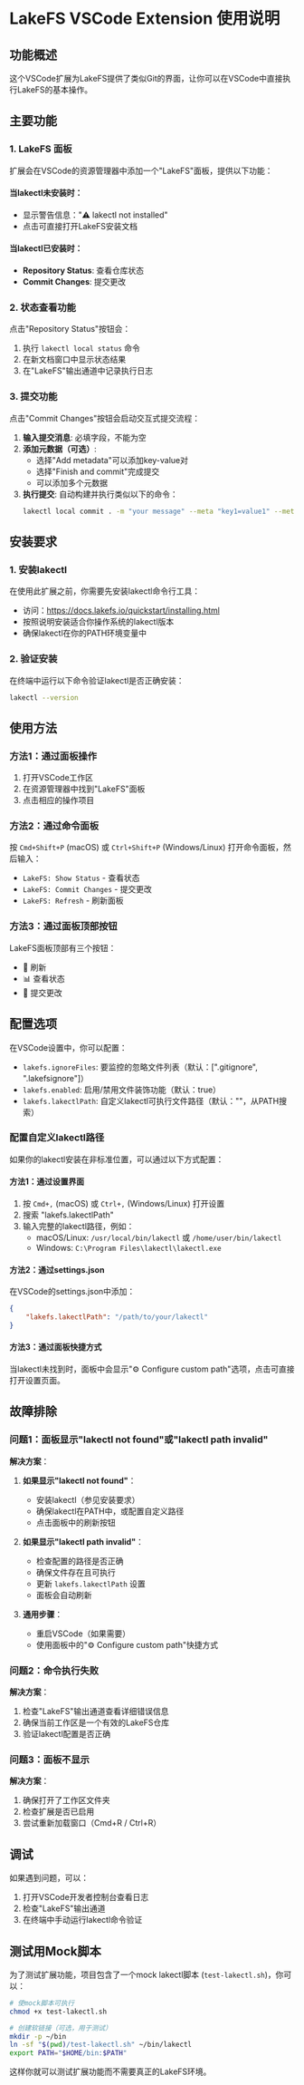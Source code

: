 # LakeFS VSCode Extension 使用说明

## 功能概述

这个VSCode扩展为LakeFS提供了类似Git的界面，让你可以在VSCode中直接执行LakeFS的基本操作。

## 主要功能

### 1. LakeFS 面板
扩展会在VSCode的资源管理器中添加一个"LakeFS"面板，提供以下功能：

#### 当lakectl未安装时：
- 显示警告信息："⚠️ lakectl not installed"
- 点击可直接打开LakeFS安装文档

#### 当lakectl已安装时：
- **Repository Status**: 查看仓库状态
- **Commit Changes**: 提交更改

### 2. 状态查看功能
点击"Repository Status"按钮会：
1. 执行 `lakectl local status` 命令
2. 在新文档窗口中显示状态结果
3. 在"LakeFS"输出通道中记录执行日志

### 3. 提交功能
点击"Commit Changes"按钮会启动交互式提交流程：

1. **输入提交消息**: 必填字段，不能为空
2. **添加元数据（可选）**:
   - 选择"Add metadata"可以添加key-value对
   - 选择"Finish and commit"完成提交
   - 可以添加多个元数据
3. **执行提交**: 自动构建并执行类似以下的命令：
   ```bash
   lakectl local commit . -m "your message" --meta "key1=value1" --meta "key2=value2"
   ```

## 安装要求

### 1. 安装lakectl
在使用此扩展之前，你需要先安装lakectl命令行工具：

- 访问：https://docs.lakefs.io/quickstart/installing.html
- 按照说明安装适合你操作系统的lakectl版本
- 确保lakectl在你的PATH环境变量中

### 2. 验证安装
在终端中运行以下命令验证lakectl是否正确安装：
```bash
lakectl --version
```

## 使用方法

### 方法1：通过面板操作
1. 打开VSCode工作区
2. 在资源管理器中找到"LakeFS"面板
3. 点击相应的操作项目

### 方法2：通过命令面板
按 `Cmd+Shift+P` (macOS) 或 `Ctrl+Shift+P` (Windows/Linux) 打开命令面板，然后输入：
- `LakeFS: Show Status` - 查看状态
- `LakeFS: Commit Changes` - 提交更改
- `LakeFS: Refresh` - 刷新面板

### 方法3：通过面板顶部按钮
LakeFS面板顶部有三个按钮：
- 🔄 刷新
- 📊 查看状态
- 💾 提交更改

## 配置选项

在VSCode设置中，你可以配置：

- `lakefs.ignoreFiles`: 要监控的忽略文件列表（默认：[".gitignore", ".lakefsignore"]）
- `lakefs.enabled`: 启用/禁用文件装饰功能（默认：true）
- `lakefs.lakectlPath`: 自定义lakectl可执行文件路径（默认：""，从PATH搜索）

### 配置自定义lakectl路径

如果你的lakectl安装在非标准位置，可以通过以下方式配置：

#### 方法1：通过设置界面
1. 按 `Cmd+,` (macOS) 或 `Ctrl+,` (Windows/Linux) 打开设置
2. 搜索 "lakefs.lakectlPath"
3. 输入完整的lakectl路径，例如：
   - macOS/Linux: `/usr/local/bin/lakectl` 或 `/home/user/bin/lakectl`
   - Windows: `C:\Program Files\lakectl\lakectl.exe`

#### 方法2：通过settings.json
在VSCode的settings.json中添加：
```json
{
    "lakefs.lakectlPath": "/path/to/your/lakectl"
}
```

#### 方法3：通过面板快捷方式
当lakectl未找到时，面板中会显示"⚙️ Configure custom path"选项，点击可直接打开设置页面。

## 故障排除

### 问题1：面板显示"lakectl not found"或"lakectl path invalid"
**解决方案**：
1. **如果显示"lakectl not found"**：
   - 安装lakectl（参见安装要求）
   - 确保lakectl在PATH中，或配置自定义路径
   - 点击面板中的刷新按钮

2. **如果显示"lakectl path invalid"**：
   - 检查配置的路径是否正确
   - 确保文件存在且可执行
   - 更新 `lakefs.lakectlPath` 设置
   - 面板会自动刷新

3. **通用步骤**：
   - 重启VSCode（如果需要）
   - 使用面板中的"⚙️ Configure custom path"快捷方式

### 问题2：命令执行失败
**解决方案**：
1. 检查"LakeFS"输出通道查看详细错误信息
2. 确保当前工作区是一个有效的LakeFS仓库
3. 验证lakectl配置是否正确

### 问题3：面板不显示
**解决方案**：
1. 确保打开了工作区文件夹
2. 检查扩展是否已启用
3. 尝试重新加载窗口（Cmd+R / Ctrl+R）

## 调试

如果遇到问题，可以：
1. 打开VSCode开发者控制台查看日志
2. 检查"LakeFS"输出通道
3. 在终端中手动运行lakectl命令验证

## 测试用Mock脚本

为了测试扩展功能，项目包含了一个mock lakectl脚本 (`test-lakectl.sh`)，你可以：

```bash
# 使mock脚本可执行
chmod +x test-lakectl.sh

# 创建软链接（可选，用于测试）
mkdir -p ~/bin
ln -sf "$(pwd)/test-lakectl.sh" ~/bin/lakectl
export PATH="$HOME/bin:$PATH"
```

这样你就可以测试扩展功能而不需要真正的LakeFS环境。